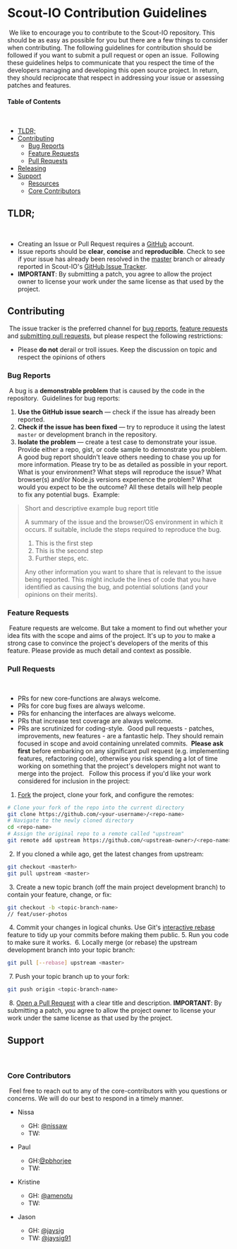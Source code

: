 # Scout-IO Contribution Guidelines
​
We like to encourage you to contribute to the Scout-IO repository. This should be as easy as possible for you but there are a few things to consider when contributing. The following guidelines for contribution should be followed if you want to submit a pull request or open an issue.
​
Following these guidelines helps to communicate that you respect the time of the developers managing and developing this open source project. In return, they should reciprocate that respect in addressing your issue or assessing patches and features.
​
#### Table of Contents
​
- [TLDR;](#tldr)
- [Contributing](#contributing)
  - [Bug Reports](#bugs)
  - [Feature Requests](#features)
  - [Pull Requests](#pull-requests)
- [Releasing](#releasing)
- [Support](#support)
  - [Resources](#resources)
  - [Core Contributors](#contributors)
​
<a name="tldr"></a>
## TLDR;
​
- Creating an Issue or Pull Request requires a [GitHub](http://github.com) account.
- Issue reports should be **clear**, **concise** and **reproducible**. Check to see if your issue has already been resolved in the [master]() branch or already reported in Scout-IO's [GitHub Issue Tracker](https://github.com/hrr10-scout-io/scout-io/issues).
- **IMPORTANT**: By submitting a patch, you agree to allow the project owner to license your work under the same license as that used by the project.
​
​
​
<a name="contributing"></a>
## Contributing
​
The issue tracker is the preferred channel for [bug reports](#bugs),
[feature requests](#features) and [submitting pull
requests](#pull-requests), but please respect the following restrictions:
​
* Please **do not** derail or troll issues. Keep the discussion on topic and
  respect the opinions of others
​
<a name="bugs"></a>
### Bug Reports
​
A bug is a **demonstrable problem** that is caused by the code in the repository.
​
Guidelines for bug reports:
​
1. **Use the GitHub issue search** &mdash; check if the issue has already been reported.
2. **Check if the issue has been fixed** &mdash; try to reproduce it using the latest `master` or development branch in the repository.
3. **Isolate the problem** &mdash; create a test case to demonstrate your issue. Provide either a repo, gist, or code sample to demonstrate you problem.
​
A good bug report shouldn't leave others needing to chase you up for more information. Please try to be as detailed as possible in your report. What is your environment? What steps will reproduce the issue? What browser(s) and/or Node.js versions experience the problem? What would you expect to be the outcome? All these details will help people to fix any potential bugs.
​
Example:
​
> Short and descriptive example bug report title
>
> A summary of the issue and the browser/OS environment in which it occurs. If suitable, include the steps required to reproduce the bug.
>
> 1. This is the first step
> 2. This is the second step
> 3. Further steps, etc.
>
>
> Any other information you want to share that is relevant to the issue being reported. This might include the lines of code that you have identified as causing the bug, and potential solutions (and your opinions on their merits).
​
<a name="features"></a>
### Feature Requests
​
Feature requests are welcome. But take a moment to find out whether your idea fits with the scope and aims of the project. It's up to *you* to make a strong case to convince the project's developers of the merits of this feature. Please provide as much detail and context as possible.
​
<a name="pull-requests"></a>
### Pull Requests
​
- PRs for new core-functions are always welcome.
- PRs for core bug fixes are always welcome.
- PRs for enhancing the interfaces are always welcome.
- PRs that increase test coverage are always welcome.
- PRs are scrutinized for coding-style.
​
Good pull requests - patches, improvements, new features - are a fantastic help. They should remain focused in scope and avoid containing unrelated commits.
​
**Please ask first** before embarking on any significant pull request (e.g. implementing features, refactoring code), otherwise you risk spending a lot of time working on something that the project's developers might not want to merge into the project.
​
​
Follow this process if you'd like your work considered for inclusion in the project:
​
1. [Fork](http://help.github.com/fork-a-repo/) the project, clone your fork, and configure the remotes:
​
```bash
# Clone your fork of the repo into the current directory
git clone https://github.com/<your-username>/<repo-name>
# Navigate to the newly cloned directory
cd <repo-name>
# Assign the original repo to a remote called "upstream"
git remote add upstream https://github.com/<upstream-owner>/<repo-name>
```
​
2. If you cloned a while ago, get the latest changes from upstream:
​
```bash
git checkout <masterh>
git pull upstream <master>
```
​
3. Create a new topic branch (off the main project development branch) to contain your feature, change, or fix:
​
```bash
git checkout -b <topic-branch-name>
// feat/user-photos
```
​
4. Commit your changes in logical chunks. Use Git's [interactive rebase](https://help.github.com/articles/interactive-rebase) feature to tidy up your commits before making them public.
​
5. Run you code to make sure it works.
​
6. Locally merge (or rebase) the upstream development branch into your topic branch:
​
```bash
git pull [--rebase] upstream <master>
```
​
7. Push your topic branch up to your fork:
​
```bash
git push origin <topic-branch-name>
```
​
8. [Open a Pull Request](https://help.github.com/articles/using-pull-requests/) with a clear title and description.
​
**IMPORTANT**: By submitting a patch, you agree to allow the project owner to license your work under the same license as that used by the project.
​
<a name="releasing"></a>
​
<a name="support"></a>
## Support
​
<a name="contributors"></a>
### Core Contributors
​
Feel free to reach out to any of the core-contributors with you questions or concerns. We will do our best to respond in a timely manner.
​
- Nissa
  - GH: [@nissaw](https://github.com/nissaw)
  - TW: 
  
- Paul
  - GH:[@pbhorjee](https://github.com/pbhorjee)
  - TW: 
  
- Kristine
  - GH: [@amenotu](https://github.com/amenotu)
  - TW: 
​
- Jason
  - GH: [@jaysig](https://github.com/jaysig)
  - TW: [@jaysig91](http://twitter.com/jaysig91)
​